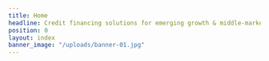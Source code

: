 ```yaml
---
title: Home
headline: Credit financing solutions for emerging growth & middle-market companies
position: 0
layout: index
banner_image: "/uploads/banner-01.jpg"
---
```


